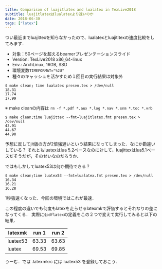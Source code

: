```yaml
---
title: Comparison of luajitlatex and lualatex in TexLive2018
subtitle: luajitlatexはlualatexより速いのか
date: 2018-06-30
tags: ["latex"]
---
```


つい最近までluajittexを知らなかったので、lualatexとluajitltexの速度比較をしてみます．

- 対象：50ページを超えるbeamerプレゼンテーションスライド
- Version: TexLive2018 x86_64-linux
- Env.: ArchLinux, 16GB, SSD
- 環境変数`TIMEFORMAT="%2U"`
- 種々のキャッシュを活かすため１回目の実行結果は対象外

```text
$ make clean; time lualatex presen.tex > /dev/null
18.31
17.74
17.99
```

※ make cleanの内容は `rm -f *.pdf *.aux *.log *.nav *.snm *.toc *.vrb`

```text
$ make clean;time luajittex --fmt=luajitlatex.fmt presen.tex > /dev/null
43.91
44.67
44.90
```

予想に反してjit版の方が2倍強遅いという結果になってしまった．なにか勘違いしている？
それともluatexはlua 5.2ベースなのに対して，luajittexはlua5.1ベースだそうだが，そのせいなのだろうか．

ではもしかしてluatex53は何か期待できる？

```text
$ make clean;time luatex53 --fmt=lualatex.fmt presen.tex > /dev/null
16.34
16.21
16.28
```

1秒強速くなった．今回の環境ではこれが最速．

この程度の違いでも何度もlatexを走らせるlatexmkで評価するとそれなりの差になってくる．
実際に`$pdflatex`の定義をこの２つで変えて実行してみると以下の結果．

latexmk  | run 1 | run 2 
---------|-------|-------
luatex53 | 63.33 | 63.63 
luatex   | 69.53 | 69.85 

うーむ．では .latexmkrc には luatex53 を登録しておこう．
